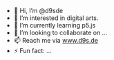 - 👋 Hi, I’m @d9sde
- 👀 I’m interested in digital arts.
- 🌱 I’m currently learning p5.js
- 💞️ I’m looking to collaborate on ...
- 📫 Reach me via www.d9s.de
- ⚡ Fun fact: ...

<!---

- 👋 Hi, I’m @d9sde
- 👀 I’m interested in ...
- 🌱 I’m currently learning ...
- 💞️ I’m looking to collaborate on ...
- 📫 How to reach me ...
- 😄 Pronouns: ...
- ⚡ Fun fact: ...

d9sde/d9sde is a ✨ special ✨ repository because its `README.md` (this file) appears on your GitHub profile.
You can click the Preview link to take a look at your changes.
--->
